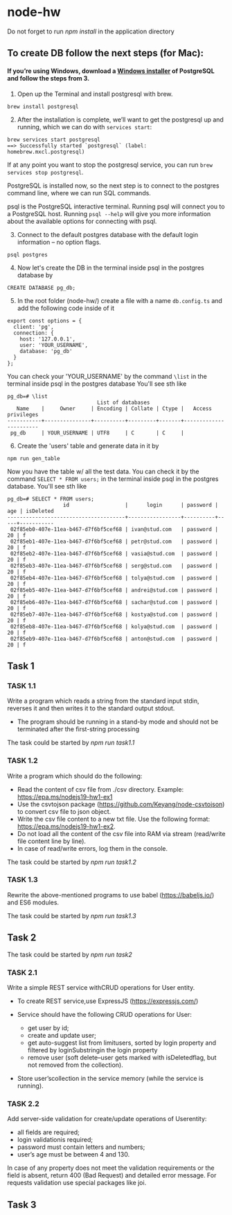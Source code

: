 # node-hw

Do not forget to run <i>npm install</i> in the application directory

## To create DB follow the next steps (for Mac):

#### If you’re using Windows, download a [Windows installer](https://www.postgresql.org/download/windows/) of PostgreSQL and follow the steps from 3.

1. Open up the Terminal and install postgresql with brew.

```shell
brew install postgresql
```

2. After the installation is complete, we’ll want to get the postgresql up and running, which we can do with `services start`:

```shell
brew services start postgresql
==> Successfully started `postgresql` (label: homebrew.mxcl.postgresql)
```

If at any point you want to stop the postgresql service, you can run `brew services stop postgresql`.

PostgreSQL is installed now, so the next step is to connect to the postgres command line, where we can run SQL commands.

psql is the PostgreSQL interactive terminal. Running psql will connect you to a PostgreSQL host. Running `psql --help` will give you more information about the available options for connecting with psql.

3. Connect to the default postgres database with the default login information – no option flags.

```shell
psql postgres
```

4. Now let's create the DB in the terminal inside psql in the postgres database by

```shell
CREATE DATABASE pg_db;
```

5. In the root folder (node-hw/) create a file with a name `db.config.ts` and add the following code inside of it

```shell
export const options = {
  client: 'pg',
  connection: {
    host: '127.0.0.1',
    user: 'YOUR_USERNAME',
    database: 'pg_db'
  }
};
```

You can check your 'YOUR_USERNAME' by the command `\list` in the terminal inside psql in the postgres database
You'll see sth like

```shell
pg_db=# \list
                             List of databases
   Name    |     Owner     | Encoding | Collate | Ctype |   Access privileges
-----------+---------------+----------+---------+-------+-----------------------
 pg_db     | YOUR_USERNAME | UTF8     | C       | C     |
```

6. Create the 'users' table and generate data in it by

```shell
npm run gen_table
```

Now you have the table w/ all the test data. You can check it by the command `SELECT * FROM users;` in the terminal inside psql in the postgres database. You'll see sth like

```shell
pg_db=# SELECT * FROM users;
                  id                  |      login      | password | age | isDeleted
--------------------------------------+-----------------+----------+-----+-----------
 02f85eb0-407e-11ea-b467-d7f6bf5cef68 | ivan@stud.com   | password |  20 | f
 02f85eb1-407e-11ea-b467-d7f6bf5cef68 | petr@stud.com   | password |  20 | f
 02f85eb2-407e-11ea-b467-d7f6bf5cef68 | vasia@stud.com  | password |  20 | f
 02f85eb3-407e-11ea-b467-d7f6bf5cef68 | serg@stud.com   | password |  20 | f
 02f85eb4-407e-11ea-b467-d7f6bf5cef68 | tolya@stud.com  | password |  20 | f
 02f85eb5-407e-11ea-b467-d7f6bf5cef68 | andrei@stud.com | password |  20 | f
 02f85eb6-407e-11ea-b467-d7f6bf5cef68 | sachar@stud.com | password |  20 | f
 02f85eb7-407e-11ea-b467-d7f6bf5cef68 | kostya@stud.com | password |  20 | f
 02f85eb8-407e-11ea-b467-d7f6bf5cef68 | kolya@stud.com  | password |  20 | f
 02f85eb9-407e-11ea-b467-d7f6bf5cef68 | anton@stud.com  | password |  20 | f
```

## Task 1

### TASK 1.1

Write a program which reads a string from the standard input stdin, reverses it and then writes it to the standard output stdout.

- The program should be running in a stand-by mode and should not be terminated after the
  first-string processing

The task could be started by <i>npm run task1.1</i>

### TASK 1.2

Write a program which should do the following:

- Read the content of csv file from ./csv directory. Example: https://epa.ms/nodejs19-hw1-ex1
- Use the csvtojson package (https://github.com/Keyang/node-csvtojson) to convert csv file to json object.
- Write the csv file content to a new txt file.
  Use the following format: https://epa.ms/nodejs19-hw1-ex2.
- Do not load all the content of the csv file into RAM via stream (read/write file content line by line).
- In case of read/write errors, log them in the console.

The task could be started by <i>npm run task1.2</i>

### TASK 1.3

Rewrite the above-mentioned programs to use babel (https://babeljs.io/) and ES6 modules.

The task could be started by <i>npm run task1.3</i>

## Task 2

The task could be started by <i>npm run task2</i>

### TASK 2.1

Write a simple REST service withCRUD operations for User entity.

- To create REST service,use ExpressJS (https://expressjs.com/)
- Service should have the following CRUD operations for User:

  - get user by id;
  - create and update user;
  - get auto-suggest list from limitusers, sorted by login property and filtered by loginSubstringin the login property
  - remove user (soft delete–user gets marked with isDeletedflag, but not removed from the collection).

- Store user’scollection in the service memory (while the service is running).

### TASK 2.2

Add server-side validation for create/update operations of Userentity:

- all fields are required;
- login validationis required;
- password must contain letters and numbers;
- user’s age must be between 4 and 130.

In case of any property does not meet the validation requirements or the field is absent, return 400 (Bad Request) and detailed error message. For requests validation use special packages like joi.

## Task 3
